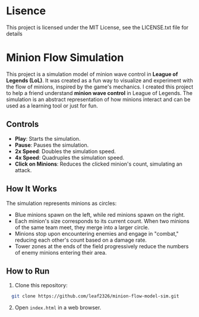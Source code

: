 # Lisence

This project is licensed under the MIT License, see the LICENSE.txt file for details

# Minion Flow Simulation

This project is a simulation model of minion wave control in **League of Legends (LoL)**. It was created as a fun way to visualize and experiment with the flow of minions, inspired by the game's mechanics.
I created this project to help a friend understand **minion wave control** in League of Legends. The simulation is an abstract representation of how minions interact and can be used as a learning tool or just for fun.

## Controls

- **Play**: Starts the simulation.
- **Pause**: Pauses the simulation.
- **2x Speed**: Doubles the simulation speed.
- **4x Speed**: Quadruples the simulation speed.
- **Click on Minions**: Reduces the clicked minion's count, simulating an attack.

## How It Works

The simulation represents minions as circles:
- Blue minions spawn on the left, while red minions spawn on the right.
- Each minion's size corresponds to its current count. When two minions of the same team meet, they merge into a larger circle.
- Minions stop upon encountering enemies and engage in "combat," reducing each other's count based on a damage rate.
- Tower zones at the ends of the field progressively reduce the numbers of enemy minions entering their area.

## How to Run

1. Clone this repository:
 ```bash
   git clone https://github.com/leaf2326/minion-flow-model-sim.git
```
2. Open `index.html` in a web browser.
